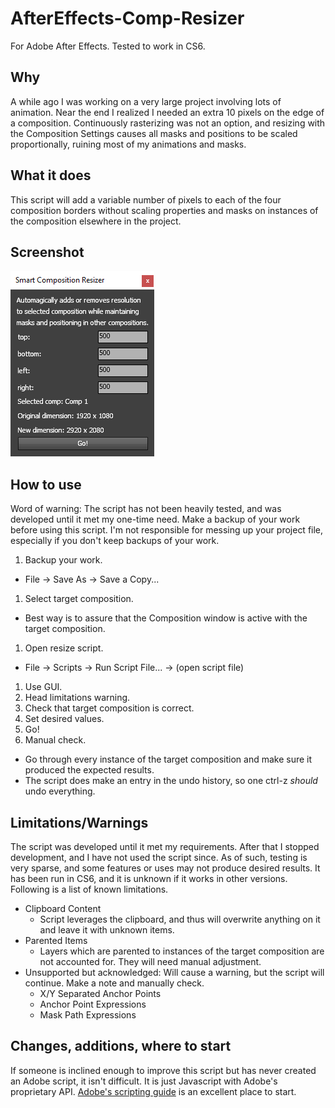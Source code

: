 # AfterEffects-Comp-Resizer
For Adobe After Effects. Tested to work in CS6.

## Why
A while ago I was working on a very large project involving lots of animation. Near the end I realized I needed an extra 10 pixels on the edge of a composition. Continuously rasterizing was not an option, and resizing with the Composition Settings causes all masks and positions to be scaled proportionally, ruining most of my animations and masks.

## What it does
This script will add a variable number of pixels to each of the four composition borders without scaling properties and masks on instances of the composition elsewhere in the project.

## Screenshot
![screenshot](https://github.com/FriesW/AfterEffects-Comp-Resizer/raw/master/screenshot.png)

## How to use
Word of warning: The script has not been heavily tested, and was developed until it met my one-time need. Make a backup of your work before using this script. I'm not responsible for messing up your project file, especially if you don't keep backups of your work.

1. Backup your work.
  * File -> Save As -> Save a Copy...
1. Select target composition.
  * Best way is to assure that the Composition window is active with the target composition.
1. Open resize script.
  * File -> Scripts -> Run Script File... -> (open script file)
1. Use GUI.
  1. Head limitations warning.
  1. Check that target composition is correct.
  1. Set desired values.
  1. Go!
1. Manual check.
  * Go through every instance of the target composition and make sure it produced the expected results.
  * The script does make an entry in the undo history, so one ctrl-z *should* undo everything.

## Limitations/Warnings
The script was developed until it met my requirements. After that I stopped development, and I have not used the script since. As of such, testing is very sparse, and some features or uses may not produce desired results. It has been run in CS6, and it is unknown if it works in other versions. Following is a list of known limitations.

* Clipboard Content
  * Script leverages the clipboard, and thus will overwrite anything on it and leave it with unknown items.
* Parented Items
  * Layers which are parented to instances of the target composition are not accounted for. They will need manual adjustment.
* Unsupported but acknowledged: Will cause a warning, but the script will continue. Make a note and manually check.
  * X/Y Separated Anchor Points
  * Anchor Point Expressions
  * Mask Path Expressions

## Changes, additions, where to start
If someone is inclined enough to improve this script but has never created an Adobe script, it isn't difficult. It is just Javascript with Adobe's proprietary API. [Adobe's scripting guide](http://blogs.adobe.com/wp-content/blogs.dir/48/files/2012/06/After-Effects-CS6-Scripting-Guide.pdf?file=2012/06/After-Effects-CS6-Scripting-Guide.pdf) is an excellent place to start.
